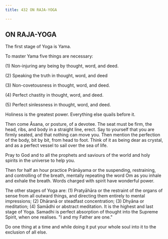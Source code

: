 ```yaml
---
title: 432 ON RAJA-YOGA

---
```

  

## ON RAJA-YOGA

The first stage of Yoga is Yama.

To master Yama five things are necessary:

\(1\) Non-injuring any being by thought, word, and deed.

\(2\) Speaking the truth in thought, word, and deed

\(3\) Non-covetousness in thought, word, and deed.

\(4\) Perfect chastity in thought, word, and deed.

\(5\) Perfect sinlessness in thought, word, and deed.

Holiness is the greatest power. Everything else quails before it.

Then come Âsana, or posture, of a devotee. The seat must be firm, the
head, ribs, and body in a straight line, erect. Say to yourself that you
are firmly seated, and that nothing can move you. Then mention the
perfection of the body, bit by bit, from head to foot. Think of it as
being dear as crystal, and as a perfect vessel to sail over the sea of
life.

Pray to God and to all the prophets and saviours of the world and holy
spirits in the universe to help you.

Then for half an hour practice Prānāyama or the suspending, restraining,
and controlling of the breath, mentally repeating the word Om as you
inhale and exhale the breath. Words charged with spirit have wonderful
power.

The other stages of Yoga are: (1) Pratyāhāra or the restraint of the
organs of sense from all outward things, and directing them entirely to
mental impressions; (2) Dhāranā or steadfast concentration; (3) Dhyāna
or meditation; (4) Samādhi or abstract meditation. It is the highest and
last stage of Yoga. Samadhi is perfect absorption of thought into the
Supreme Spirit, when one realises. "I and my Father are one."

Do one thing at a time and while doing it put your whole soul into it to
the exclusion of all else.